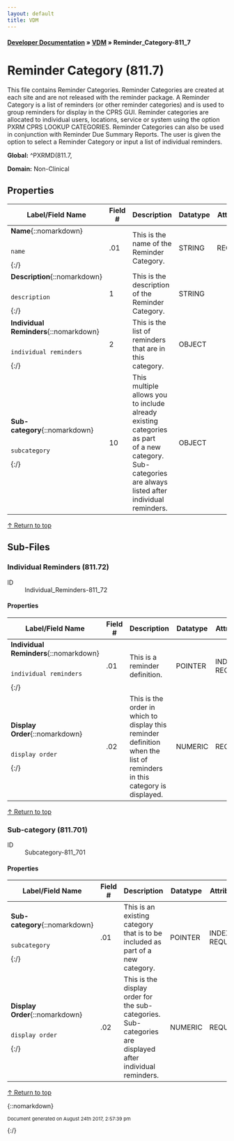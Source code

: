 ```yaml
---
layout: default
title: VDM
---
```


#### [Developer Documentation](../index) &#187; [VDM](TableOfContents) &#187; Reminder_Category-811_7<br/>
<a name="top"></a>
# Reminder Category (811.7)
This file contains Reminder Categories. Reminder Categories are created at each site and are not released with the reminder package.   A Reminder Category is a list of reminders (or other reminder categories) and is used to group reminders for display in the CPRS GUI. Reminder categories are allocated to individual users, locations, service or system using the option PXRM CPRS LOOKUP CATEGORIES.  Reminder Categories can also be used in conjunction with Reminder Due Summary Reports. The user is given the option to select a Reminder Category or input a list of individual reminders.

**Global:** ^PXRMD(811.7,

**Domain:** Non-Clinical

## Properties

Label/Field Name | Field # | Description | Datatype | Attributes | Range
--- | --- | --- | --- | --- | ---
**Name**{::nomarkdown}<pre><code>  name</code></pre>{:/} | .01 | This is the name of the Reminder Category. | STRING | REQUIRED | 
**Description**{::nomarkdown}<pre><code>  description</code></pre>{:/} | 1 | This is the description of the Reminder Category. | STRING |  | 
**Individual Reminders**{::nomarkdown}<pre><code>  individual_reminders</code></pre>{:/} | 2 | This is the list of reminders that are in this category. | OBJECT |  | [Individual_Reminders-811_72](#Individual_Reminders-811_72)
**Sub-category**{::nomarkdown}<pre><code>  subcategory</code></pre>{:/} | 10 | This multiple allows you to include already existing categories as part<br/>of a new category. Sub-categories are always listed after individual<br/>reminders. | OBJECT |  | [Subcategory-811_701](#Subcategory-811_701)

[&uarr; Return to top](#top)<br/>

## Sub-Files
### <a name="Individual_Reminders-811_72"></a>Individual Reminders (811.72)

<dl>
<dt>ID</dt><dd>Individual_Reminders-811_72</dd></dl>

#### Properties

Label/Field Name | Field # | Description | Datatype | Attributes | Range
--- | --- | --- | --- | --- | ---
**Individual Reminders**{::nomarkdown}<pre><code>  individual_reminders</code></pre>{:/} | .01 | This is a reminder definition. | POINTER | INDEXED<br/>REQUIRED | [Reminder_Definition-811_9](Reminder_Definition-811_9)
**Display Order**{::nomarkdown}<pre><code>  display_order</code></pre>{:/} | .02 | This is the order in which to display this reminder definition when the <br/>list of reminders in this category is displayed. | NUMERIC | REQUIRED | 

[&uarr; Return to top](#top)<br/>


### <a name="Subcategory-811_701"></a>Sub-category (811.701)

<dl>
<dt>ID</dt><dd>Subcategory-811_701</dd></dl>

#### Properties

Label/Field Name | Field # | Description | Datatype | Attributes | Range
--- | --- | --- | --- | --- | ---
**Sub-category**{::nomarkdown}<pre><code>  subcategory</code></pre>{:/} | .01 | This is an existing category that is to be included as part of a new<br/>category. | POINTER | INDEXED<br/>REQUIRED | [Reminder_Category-811_7](Reminder_Category-811_7)
**Display Order**{::nomarkdown}<pre><code>  display_order</code></pre>{:/} | .02 | This is the display order for the sub-categories. Sub-categories are<br/>displayed after individual reminders. | NUMERIC | REQUIRED | 

[&uarr; Return to top](#top)<br/>




{::nomarkdown} <br/><p style="font-size: 11px">Document generated on August 24th 2017, 2:57:39 pm</p>{:/}